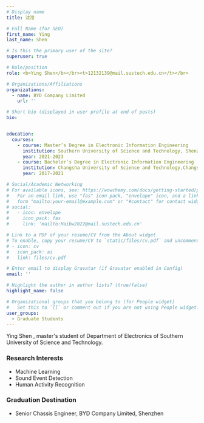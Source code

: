 ```yaml
---
# Display name
title: 沈滢

# Full Name (for SEO)
first_name: Ying
last_name: Shen

# Is this the primary user of the site?
superuser: true

# Role/position
role: <b>Ying Shen</b></br><t>12132139@mail.sustech.edu.cn</t></br>

# Organizations/Affiliations
organizations:
  - name: BYD Company Limited
    url: ''

# Short bio (displayed in user profile at end of posts)
bio:


education:
  courses:
    - course: Master’s Degree in Electronic Information Engineering
      institution: Southern University of Science and Technology, Shenzhen
      year: 2021-2023
    - course: Bachelor’s Degree in Electronic Information Engineering
      institution: Changsha University of Science and Technology,Changsha
      year: 2017-2021

# Social/Academic Networking
# For available icons, see: https://wowchemy.com/docs/getting-started/page-builder/#icons
#   For an email link, use "fas" icon pack, "envelope" icon, and a link in the
#   form "mailto:your-email@example.com" or "#contact" for contact widget.
# social:
#   - icon: envelope
#     icon_pack: fas
#     link: 'mailto:Haibw2022@mail.sustech.edu.cn'

# Link to a PDF of your resume/CV from the About widget.
# To enable, copy your resume/CV to `static/files/cv.pdf` and uncomment the lines below.
# - icon: cv
#   icon_pack: ai
#   link: files/cv.pdf

# Enter email to display Gravatar (if Gravatar enabled in Config)
email: ''

# Highlight the author in author lists? (true/false)
highlight_name: false

# Organizational groups that you belong to (for People widget)
#   Set this to `[]` or comment out if you are not using People widget.
user_groups:
  - Graduate Students
---
```


Ying Shen , master's student of Department of Electronics of Southern University of Science and Technology.

### **Research Interests**
* Machine Learning
* Sound Event Detection
* Human Activity Recognition

### **Graduation Destination**
* Senior Chassis Engineer, BYD Company Limited, Shenzhen